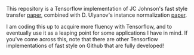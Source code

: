 This repository is a Tensorflow implementation of JC Johnson's fast style transfer [paper](https://arxiv.org/abs/1603.08155), combined with D. Ulyanov's instance normalization
[paper](https://arxiv.org/abs/1607.08022).

I am coding this up to acquire more fluency with Tensorflow, and to eventually use it as a leaping point for some applications I have in mind. If you've come
across this, note that there are other Tensorflow implementations of fast style on Github that are fully developed!
